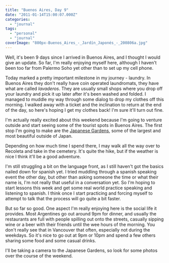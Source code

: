 ```yaml
---
title: "Buenos Aires, Day 9"
date: "2011-01-14T15:00:07.000Z"
categories: 
  - "journal"
tags: 
  - "personal"
  - "journal"
coverImage: "800px-Buenos_Aires_-_Jardín_Japonés_-_200806a.jpg"
---
```


Well, it's been 9 days since I arrived in Buenos Aires, and I thought I would give an update. So far, I'm really enjoying myself here, although I haven't been too far from Palermo Soho yet other than to set up my cell phone.

Today marked a pretty important milestone in my journey - laundry. In Buenos Aires they don't really have coin operated laundromats, they have what are called _lavaderos_. They are usually small shops where you drop off your laundry and pick it up later after it's been washed and folded. I managed to muddle my way through some dialog to drop my clothes off this morning. I walked away with a ticket and the inclination to return at the end of the day, so here's hoping I get my clothes back! I'm sure it'll turn out fine.

I'm actually really excited about this weekend because I'm going to venture outside and start seeing some of the tourist spots in Buenos Aires. The first stop I'm going to make are the [Japanese Gardens](http://en.wikipedia.org/wiki/Buenos_Aires_Japanese_Gardens), some of the largest and most beautiful outside of Japan.

Depending on how much time I spend there, I may walk all the way over to Recoleta and take in the cemetery. It's quite the hike, but if the weather is nice I think it'll be a good adventure.

I'm still struggling a bit on the language front, as I still haven't got the basics nailed down for spanish yet. I tried muddling through a spanish speaking event the other day, but other than asking someone the time or what their name is, I'm not really that useful in a conversation yet. So I'm hoping to start lessons this week and get some real world practice speaking and listening to spanish. I think once I start practicing and forcing myself to attempt to talk that the process will go quite a bit faster.

But so far so good. One aspect I'm really enjoying here is the social life it provides. Most Argentines go out around 9pm for dinner, and usually the restaurants are full with people spilling out onto the streets, casually sipping wine or a beer with their friends until the wee hours of the morning. You don't really see that in Vancouver that often, especially not during the weekdays. So it's nice to go out at 9pm or 10pm and spend a few others sharing some food and some casual drinks.

I'll be taking a camera to the Japanese Gardens, so look for some photos over the course of the weekend.
